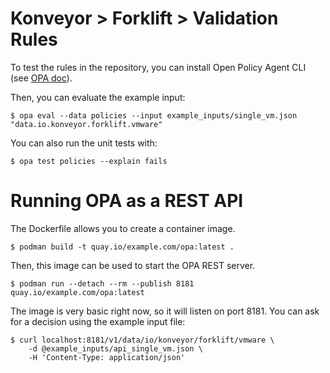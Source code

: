 # Konveyor > Forklift > Validation Rules

To test the rules in the repository, you can install Open Policy Agent CLI (see [OPA doc](https://www.openpolicyagent.org/docs/latest/#running-opa)).

Then, you can evaluate the example input:

```
$ opa eval --data policies --input example_inputs/single_vm.json "data.io.konveyor.forklift.vmware"
```

You can also run the unit tests with:

```
$ opa test policies --explain fails
```

# Running OPA as a REST API

The Dockerfile allows you to create a container image.

```
$ podman build -t quay.io/example.com/opa:latest .
```

Then, this image can be used to start the OPA REST server.

```
$ podman run --detach --rm --publish 8181 quay.io/example.com/opa:latest
```

The image is very basic right now, so it will listen on port 8181.
You can ask for a decision using the example input file:

```
$ curl localhost:8181/v1/data/io/konveyor/forklift/vmware \
    -d @example_inputs/api_single_vm.json \
    -H 'Content-Type: application/json'
```

